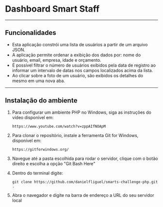 # Dashboard Smart Staff
---

## Funcionalidades
* Esta aplicação constrói uma lista de usuários a partir de um arquivo JSON.
* A aplicação permite ordenar a exibição dos dados por: nome do usuário, email, empresa, idade e orçamento.
* É possível filtrar o número de usuários exibidos pela data de registro ao informar um intervalo de datas nos campos localizados acima da lista.
* Ao clicar sobre a foto de um usuário, são exibidos os detalhes do mesmo em uma nova aba.
---

## Instalação do ambiente
1. Para configurar um ambiente PHP no Windows, siga as instruções do vídeo disponível em:
    
    `https://www.youtube.com/watch?v=zppAIfNOApM`

2. Para clonar o repositório, instale a ferramenta Git for Windows, disponível em:

    `https://gitforwindows.org/`

3. Navegue até a pasta escolhida para rodar o servidor, clique com o botão direito e escolha a opção "Git Bash Here"

4. Dentro do terminal digite:

    `git clone https://github.com/danielfliguel/smarts-challenge-php.git .`

5. Abra o navegador e digite na barra de endereço a URL do seu servidor local 
    